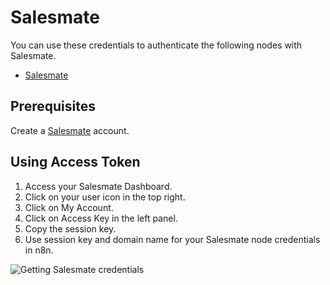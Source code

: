 # Salesmate

You can use these credentials to authenticate the following nodes with Salesmate.

- [Salesmate](/integrations/nodes/n8n-nodes-base.salesmate/)

## Prerequisites

Create a [Salesmate](https://salesmate.io/) account.

## Using Access Token

1. Access your Salesmate Dashboard.
2. Click on your user icon in the top right.
3. Click on My Account.
4. Click on Access Key in the left panel.
5. Copy the session key.
6. Use session key and domain name for your Salesmate node credentials in n8n.

![Getting Salesmate credentials](/_images/integrations/credentials/salesmate/using-access-token.gif)
